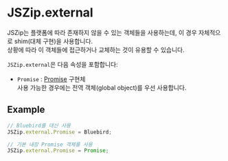 # JSZip.external

JSZip는 플랫폼에 따라 존재하지 않을 수 있는 객체들을 사용하는데, 이 경우 자체적으로 shim(대체 구현)을 사용합니다.\
상황에 따라 이 객체들에 접근하거나 교체하는 것이 유용할 수 있습니다.

`JSZip.external`은 다음 속성을 포함합니다:

- `Promise` : [Promise](https://developer.mozilla.org/en-US/docs/Web/JavaScript/Reference/Global_Objects/Promise) 구현체  
  사용 가능한 경우에는 전역 객체(global object)를 우선 사용합니다.

## Example

```js
// Bluebird를 대신 사용
JSZip.external.Promise = Bluebird;

// 기본 내장 Promise 객체를 사용
JSZip.external.Promise = Promise;
```
